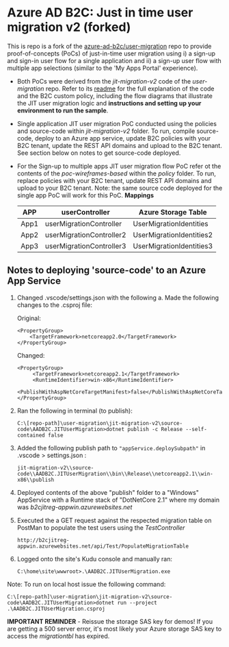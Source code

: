 # Azure AD B2C: Just in time user migration v2 (forked)
This is repo is a fork of the [azure-ad-b2c/user-migration](https://github.com/azure-ad-b2c/user-migration) repo to provide proof-of-concepts (PoCs) of just-in-time user migration using i) a sign-up and sign-in user flow for a single application and ii) a sign-up user flow with multiple app selections (similar to the 'My Apps Portal' experience).

- Both PoCs were derived from the *jit-migration-v2* code of the *user-migration* repo.  Refer to its [readme](https://github.com/azure-ad-b2c/user-migration/tree/master/jit-migration-v2) for the full explanation of the code and the B2C custom policy, including the flow diagrams that illustrate the JIT user migration logic and **instructions and setting up your environment to run the sample**.
- Single application JIT user migration PoC conducted using the policies and source-code within *jit-migration-v2* folder.  To run, compile source-code, deploy to an Azure app service, update B2C policies with your B2C tenant, update the REST API domains and upload to the B2C tenant.  See section below on notes to get source-code deployed.
- For the Sign-up to multiple apps JIT user migration flow PoC refer ot the contents of the *poc-wireframes-based* within the *policy* folder.  To run, replace policies with your B2C tenant, update REST API domains and upload to your B2C tenant. Note: the same source code deployed for the single app PoC will work for this PoC.
**Mappings**

   | APP    | userController | Azure Storage Table |
   |--------|----------------|---------------------| 
   | App1   | userMigrationController  | UserMigrationIdentities
   | App2   | userMigrationController2 | UserMigrationIdentities2
   | App3   | userMigrationController3 | UserMigrationIdentities3
  
## Notes to deploying 'source-code' to an Azure App Service

1. Changed .vscode/settings.json with the following
   a. Made the following changes to the .csproj file:
   
    Original:
    ```
    <PropertyGroup>
        <TargetFramework>netcoreapp2.0</TargetFramework>
    </PropertyGroup>
    ``` 
   
   Changed:
   ```
   <PropertyGroup>
        <TargetFramework>netcoreapp2.1</TargetFramework>
        <RuntimeIdentifier>win-x86</RuntimeIdentifier>
        <PublishWithAspNetCoreTargetManifest>false</PublishWithAspNetCoreTargetManifest>
   </PropertyGroup>
   ```
   
2. Ran the following in terminal (to publish):
   ```
   C:\[repo-path]\user-migration\jit-migration-v2\source-code\AADB2C.JITUserMigration>dotnet publish -c Release --self-contained false
   ```
3. Added the following publish path to `"appService.deploySubpath"` in .vscode > settings.json : 
    ```
    jit-migration-v2\\source-code\\AADB2C.JITUserMigration\\bin\\Release\\netcoreapp2.1\\win-x86\\publish
    ```
4. Deployed contents of the above "publish" folder to a "Windows" AppService with a Runtime stack of "DotNetCore 2.1" where my domain was *b2cjitreg-appwin.azurewebsites.net*

5. Executed the a GET request against the respected migration table on PostMan to populate the test users using the *TestController* 
   ```
   http://b2cjitreg-appwin.azurewebsites.net/api/Test/PopulateMigrationTable
   ``` 


6. Logged onto the site's Kudu console and manually ran: 
   ```
   C:\home\site\wwwroot>.\AADB2C.JITUserMigration.exe
   ```

Note: To run on local host issue the following command: 
   ```
   C:\[repo-path]\user-migration\jit-migration-v2\source-code\AADB2C.JITUserMigration>dotnet run --project .\AADB2C.JITUserMigration.csproj
   ```
 
**IMPORTANT REMINDER** - Reissue the storage SAS key for demos!  If you are getting a 500 server error, it's most likely your Azure storage SAS key to access the *migrationtbl* has expired.






